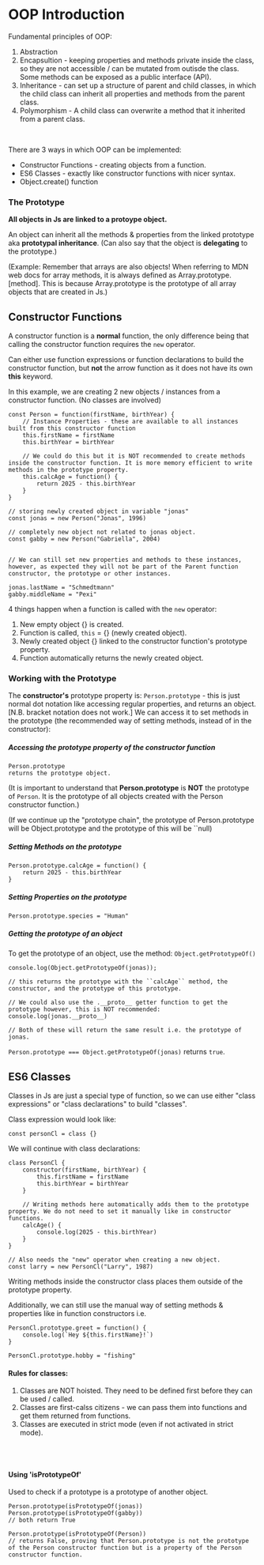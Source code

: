 # OOP Introduction

Fundamental principles of OOP:

1. Abstraction
2. Encapsultion - keeping properties and methods private inside the class, so they are not accessible / can be mutated from outisde the class. Some methods can be exposed as a public interface (API).
3. Inheritance - can set up a structure of parent and child classes, in which the child class can inherit all properties and methods from the parent class.
4. Polymorphism - A child class can overwrite a method that it inherited from a parent class.

<br>

There are 3 ways in which OOP can be implemented:

- Constructor Functions - creating objects from a function.
- ES6 Classes - exactly like constructor functions with nicer syntax.
- Object.create() function

### The Prototype

**All objects in Js are linked to a protoype object.**

An object can inherit all the methods & properties from the linked prototype aka **prototypal inheritance**. (Can also say that the object is **delegating** to the prototype.)

(Example: Remember that arrays are also objects! When referring to MDN web docs for array methods, it is always defined as Array.prototype.[method]. This is because Array.prototype is the prototype of all array objects that are created in Js.)

## Constructor Functions

A constructor function is a **normal** function, the only difference being that calling the constructor function requires the `new` operator.

Can either use function expressions or function declarations to build the constructor function, but **not** the arrow function as it does not have its own **this** keyword.

In this example, we are creating 2 new objects / instances from a constructor function. (No classes are involved)

```
const Person = function(firstName, birthYear) {
    // Instance Properties - these are available to all instances built from this constructor function
    this.firstName = firstName
    this.birthYear = birthYear

    // We could do this but it is NOT recommended to create methods inside the constructor function. It is more memory efficient to write methods in the prototype property.
    this.calcAge = function() {
        return 2025 - this.birthYear
    }
}

// storing newly created object in variable "jonas"
const jonas = new Person("Jonas", 1996)

// completely new object not related to jonas object.
const gabby = new Person("Gabriella", 2004)


// We can still set new properties and methods to these instances, however, as expected they will not be part of the Parent function constructor, the prototype or other instances.

jonas.lastName = "Schmedtmann"
gabby.middleName = "Pexi"
```

4 things happen when a function is called with the `new` operator:

1. New empty object {} is created.
2. Function is called, `this` = {} (newly created object).
3. Newly created object {} linked to the constructor function's prototype property.
4. Function automatically returns the newly created object.

### Working with the Prototype

The **constructor's** prototype property is: `Person.prototype` - this is just normal dot notation like accessing regular properties, and returns an object. [N.B. bracket notation does not work.] We can access it to set methods in the prototype (the recommended way of setting methods, instead of in the constructor):

##### Accessing the prototype property of the constructor function

```
Person.prototype
returns the prototype object.
```

(It is important to understand that **Person.prototype** is **NOT** the prototype of `Person`. It is the prototype of all objects created with the Person constructor function.)

(If we continue up the "prototype chain", the prototype of Person.prototype will be Object.prototype and the prototype of this will be ``null)

##### Setting Methods on the prototype

```
Person.prototype.calcAge = function() {
    return 2025 - this.birthYear
}
```

##### Setting Properties on the prototype

```
Person.prototype.species = "Human"
```

##### Getting the prototype of an object

To get the prototype of an object, use the method: `Object.getPrototypeOf()`

```
console.log(Object.getPrototypeOf(jonas));

// this returns the prototype with the ``calcAge`` method, the constructor, and the prototype of this prototype.

// We could also use the .__proto__ getter function to get the prototype however, this is NOT recommended:
console.log(jonas.__proto__)

// Both of these will return the same result i.e. the prototype of jonas.
```

`Person.prototype === Object.getPrototypeOf(jonas)` returns `true`.

## ES6 Classes

Classes in Js are just a special type of function, so we can use either "class expressions" or "class declarations" to build "classes".

Class expression would look like:

```
const personCl = class {}
```

We will continue with class declarations:

```
class PersonCl {
    constructor(firstName, birthYear) {
        this.firstName = firstName
        this.birthYear = birthYear
    }

    // Writing methods here automatically adds them to the prototype property. We do not need to set it manually like in constructor functions.
    calcAge() {
        console.log(2025 - this.birthYear)
    }
}

// Also needs the "new" operator when creating a new object.
const larry = new PersonCl("Larry", 1987)

```

Writing methods inside the constructor class places them outside of the prototype property.

Additionally, we can still use the manual way of setting methods & properties like in function constructors i.e.

```
PersonCl.prototype.greet = function() {
    console.log(`Hey ${this.firstName}!`)
}

PersonCl.prototype.hobby = "fishing"
```

#### Rules for classes:

1. Classes are NOT hoisted. They need to be defined first before they can be used / called.
2. Classes are first-calss citizens - we can pass them into functions and get them returned from functions.
3. Classes are executed in strict mode (even if not activated in strict mode).

<br>

<br>

#### Using 'isPrototypeOf'

Used to check if a prototype is a prototype of another object.

```
Person.prototype(isPrototypeOf(jonas))
Person.prototype(isPrototypeOf(gabby))
// both return True

Person.prototype(isPrototypeOf(Person))
// returns False, proving that Person.prototype is not the prototype of the Person constructor function but is a property of the Person constructor function.

```

<!--
#### Using `instanceof`

Used to check if an object has been created from a constructor function / class. This returns a ``true`` or ``false`` value.

```
jonas instanceof Person
// returns true
``` -->
